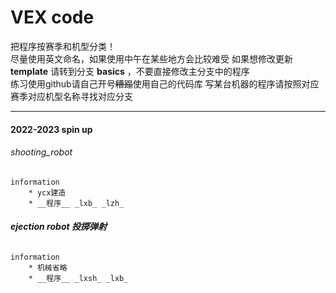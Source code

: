 # VEX code
把程序按赛季和机型分类！  
尽量使用英文命名，如果使用中午在某些地方会比较难受
如果想修改更新 __template__ 请转到分支 __basics__ ，不要直接修改主分支中的程序  
练习使用github请自己开号~~糟蹋~~使用自己的代码库
写某台机器的程序请按照对应赛季对应机型名称寻找对应分支  

___

#### 2022-2023 spin up  
###### shooting_robot
    information
        * ycx建造
        * __程序__ _lxb_ _lzh_    
###### ___ejection robot 投掷弹射___ 
    information
        * 机械省略
        * __程序__ _lxsh_ _lxb_    
